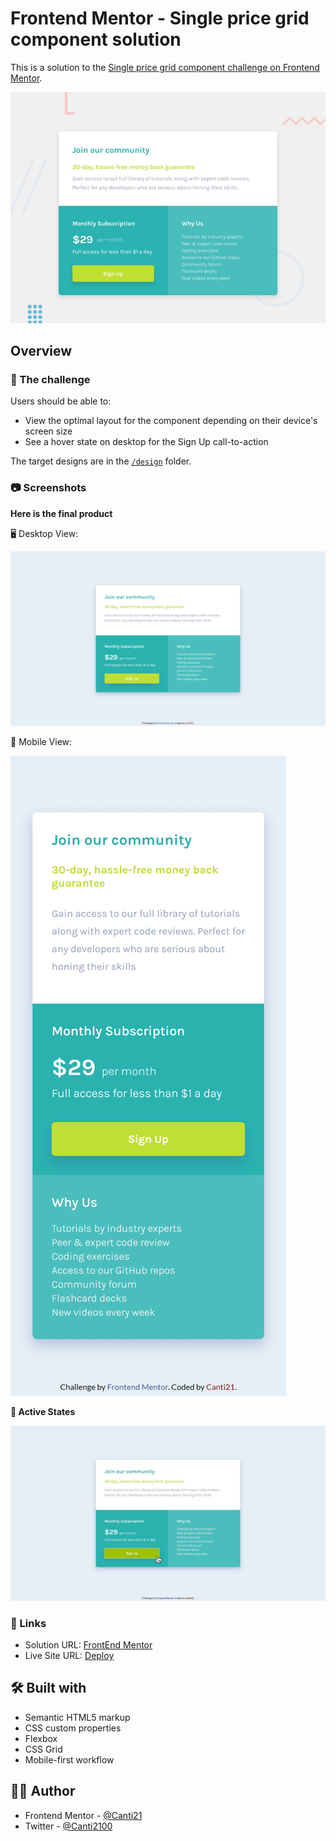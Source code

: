 # Frontend Mentor - Single price grid component solution

This is a solution to the [Single price grid component challenge on Frontend Mentor](https://www.frontendmentor.io/challenges/single-price-grid-component-5ce41129d0ff452fec5abbbc). 

![Design preview for the Single price grid component coding challenge](./design/desktop-preview.jpg)

## Overview

### 🎯 The challenge

Users should be able to:

- View the optimal layout for the component depending on their device's screen size
- See a hover state on desktop for the Sign Up call-to-action

The target designs are in the [`/design`](./design/) folder.

### 📷 Screenshots

**Here is the final product**

🖥️ Desktop View:

![](./screenshots/desktop-view.png)

📱 Mobile View:

![](./screenshots/mobile-view.png)

**🌟 Active States**

![](./screenshots/active-states.jpg)

### 🔗 Links

- Solution URL: [FrontEnd Mentor]()
- Live Site URL: [Deploy](https://canti21.github.io/FEM-single-price-grid-component/)

## 🛠 Built with

- Semantic HTML5 markup
- CSS custom properties
- Flexbox
- CSS Grid
- Mobile-first workflow

## 🐱‍👤 Author

- Frontend Mentor - [@Canti21](https://www.frontendmentor.io/profile/Canti21)
- Twitter - [@Canti2100](https://www.twitter.com/Canti2100)